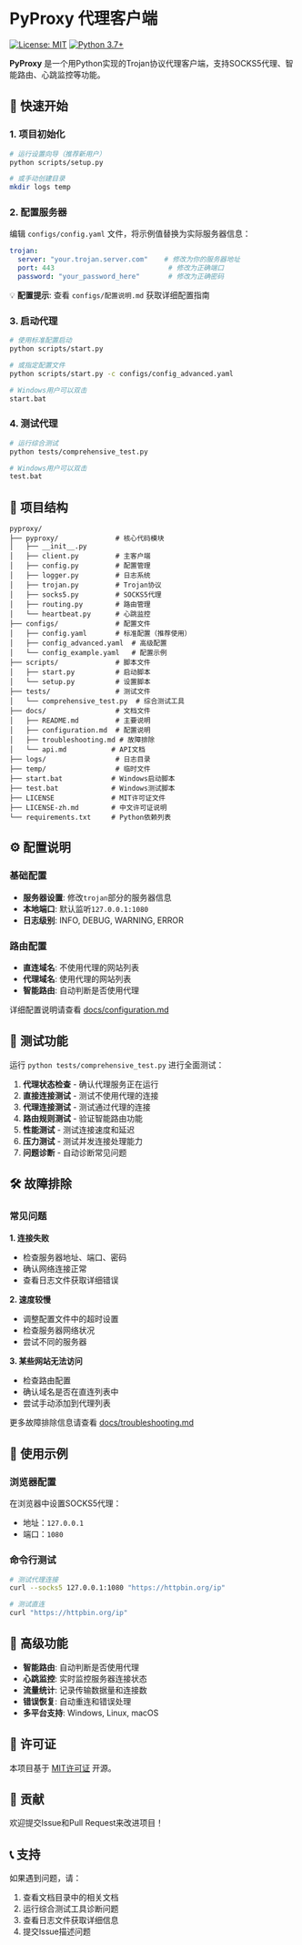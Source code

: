 # PyProxy 代理客户端

[![License: MIT](https://img.shields.io/badge/License-MIT-yellow.svg)](https://opensource.org/licenses/MIT)
[![Python 3.7+](https://img.shields.io/badge/python-3.7+-blue.svg)](https://www.python.org/downloads/)

**PyProxy** 是一个用Python实现的Trojan协议代理客户端，支持SOCKS5代理、智能路由、心跳监控等功能。

## 🚀 快速开始

### 1. 项目初始化
```bash
# 运行设置向导（推荐新用户）
python scripts/setup.py

# 或手动创建目录
mkdir logs temp
```

### 2. 配置服务器
编辑 `configs/config.yaml` 文件，将示例值替换为实际服务器信息：
```yaml
trojan:
  server: "your.trojan.server.com"    # 修改为你的服务器地址
  port: 443                            # 修改为正确端口
  password: "your_password_here"       # 修改为正确密码
```

💡 **配置提示**: 查看 `configs/配置说明.md` 获取详细配置指南

### 3. 启动代理
```bash
# 使用标准配置启动
python scripts/start.py

# 或指定配置文件
python scripts/start.py -c configs/config_advanced.yaml

# Windows用户可以双击
start.bat
```

### 4. 测试代理
```bash
# 运行综合测试
python tests/comprehensive_test.py

# Windows用户可以双击
test.bat
```

## 📁 项目结构

```
pyproxy/
├── pyproxy/              # 核心代码模块
│   ├── __init__.py
│   ├── client.py         # 主客户端
│   ├── config.py         # 配置管理
│   ├── logger.py         # 日志系统
│   ├── trojan.py         # Trojan协议
│   ├── socks5.py         # SOCKS5代理
│   ├── routing.py        # 路由管理
│   └── heartbeat.py      # 心跳监控
├── configs/              # 配置文件
│   ├── config.yaml       # 标准配置（推荐使用）
│   ├── config_advanced.yaml  # 高级配置
│   └── config_example.yaml   # 配置示例
├── scripts/              # 脚本文件
│   ├── start.py          # 启动脚本
│   └── setup.py          # 设置脚本
├── tests/                # 测试文件
│   └── comprehensive_test.py  # 综合测试工具
├── docs/                 # 文档文件
│   ├── README.md         # 主要说明
│   ├── configuration.md  # 配置说明
│   ├── troubleshooting.md # 故障排除
│   └── api.md           # API文档
├── logs/                 # 日志目录
├── temp/                 # 临时文件
├── start.bat            # Windows启动脚本
├── test.bat             # Windows测试脚本
├── LICENSE              # MIT许可证文件
├── LICENSE-zh.md        # 中文许可证说明
└── requirements.txt     # Python依赖列表
```

## ⚙️ 配置说明

### 基础配置
- **服务器设置**: 修改`trojan`部分的服务器信息
- **本地端口**: 默认监听`127.0.0.1:1080`
- **日志级别**: INFO, DEBUG, WARNING, ERROR

### 路由配置
- **直连域名**: 不使用代理的网站列表
- **代理域名**: 使用代理的网站列表
- **智能路由**: 自动判断是否使用代理

详细配置说明请查看 [docs/configuration.md](docs/configuration.md)

## 🧪 测试功能

运行 `python tests/comprehensive_test.py` 进行全面测试：

1. **代理状态检查** - 确认代理服务正在运行
2. **直接连接测试** - 测试不使用代理的连接
3. **代理连接测试** - 测试通过代理的连接
4. **路由规则测试** - 验证智能路由功能
5. **性能测试** - 测试连接速度和延迟
6. **压力测试** - 测试并发连接处理能力
7. **问题诊断** - 自动诊断常见问题

## 🛠️ 故障排除

### 常见问题

**1. 连接失败**
- 检查服务器地址、端口、密码
- 确认网络连接正常
- 查看日志文件获取详细错误

**2. 速度较慢**
- 调整配置文件中的超时设置
- 检查服务器网络状况
- 尝试不同的服务器

**3. 某些网站无法访问**
- 检查路由配置
- 确认域名是否在直连列表中
- 尝试手动添加到代理列表

更多故障排除信息请查看 [docs/troubleshooting.md](docs/troubleshooting.md)

## 📖 使用示例

### 浏览器配置
在浏览器中设置SOCKS5代理：
- 地址：`127.0.0.1`
- 端口：`1080`

### 命令行测试
```bash
# 测试代理连接
curl --socks5 127.0.0.1:1080 "https://httpbin.org/ip"

# 测试直连
curl "https://httpbin.org/ip"
```

## 🔧 高级功能

- **智能路由**: 自动判断是否使用代理
- **心跳监控**: 实时监控服务器连接状态
- **流量统计**: 记录传输数据量和连接数
- **错误恢复**: 自动重连和错误处理
- **多平台支持**: Windows, Linux, macOS

## 📄 许可证

本项目基于 [MIT许可证](LICENSE) 开源。

## 🤝 贡献

欢迎提交Issue和Pull Request来改进项目！

## 📞 支持

如果遇到问题，请：
1. 查看文档目录中的相关文档
2. 运行综合测试工具诊断问题
3. 查看日志文件获取详细信息
4. 提交Issue描述问题 